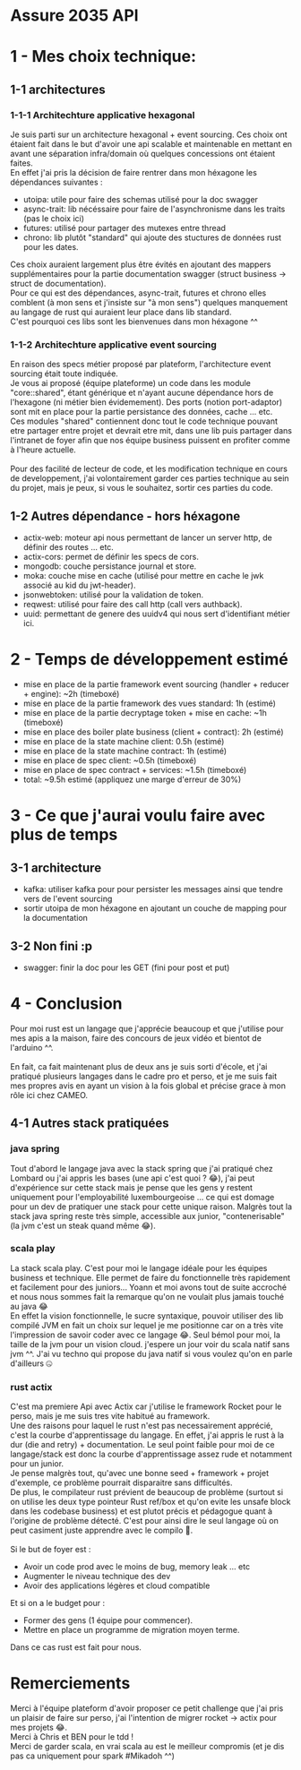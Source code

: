 # Assure 2035 API

# 1 - Mes choix technique:

## 1-1 architectures

### 1-1-1 Architechture applicative hexagonal

Je suis parti sur un architecture hexagonal + event sourcing. Ces choix ont étaient fait dans le but d'avoir une api
scalable et maintenable en mettant en avant une séparation infra/domain où quelques concessions ont étaient
faites.
<br>
En effet j'ai pris la décision de faire rentrer dans mon héxagone les dépendances suivantes :
<ul>
    <li>utoipa: utile pour faire des schemas utilisé pour la doc swagger</li>
    <li>async-trait: lib nécéssaire pour faire de l'asynchronisme dans les traits (pas le choix ici)</li>
    <li>futures: utilisé pour partager des mutexes entre thread</li>
    <li>chrono: lib plutôt "standard" qui ajoute des stuctures de données rust pour les dates.</li>
</ul>

Ces choix auraient largement plus être évités en ajoutant des mappers supplémentaires pour la partie
documentation swagger (struct business -> struct de documentation).
<br>
Pour ce qui est des dépendances, async-trait, futures et chrono elles comblent
(à mon sens et j'insiste sur "à mon sens") quelques manquement au langage de rust qui
auraient leur place dans lib standard.
<br>
C'est pourquoi ces libs sont les bienvenues dans mon héxagone ^^

### 1-1-2 Architechture applicative event sourcing

En raison des specs métier proposé par plateform, l'architecture event sourcing était toute indiquée.
<br>
Je vous ai proposé (équipe plateforme) un code dans les module "core::shared", étant générique et n'ayant
aucune dépendance hors de l'hexagone (ni métier bien évidemement). Des ports (notion port-adaptor) sont mit en place
pour
la partie persistance des données, cache ... etc.
<br>
Ces modules "shared" contiennent donc tout le code technique pouvant etre partager entre projet et devrait etre mit,
dans une lib puis partager dans l'intranet de foyer afin que nos équipe business puissent en profiter comme à l'heure
actuelle.
<br>
<br>
Pour des facilité de lecteur de code, et les modification technique en cours de developpement,
j'ai volontairement garder ces parties technique au sein du projet, mais je peux, si vous le souhaitez,
sortir ces parties du code.

## 1-2 Autres dépendance - hors héxagone

<ul>
    <li>actix-web: moteur api nous permettant de lancer un server http, de définir des routes ... etc.</li>
    <li>actix-cors: permet de définir les specs de cors.</li>
    <li>mongodb: couche persistance journal et store.</li>
    <li>moka: couche mise en cache (utilisé pour mettre en cache le jwk associé au kid du jwt-header).</li>
    <li>jsonwebtoken: utilisé pour la validation de token.</li>
    <li>reqwest: utilisé pour faire des call http (call vers authback).</li>
    <li>uuid: permettant de genere des uuidv4 qui nous sert d'identifiant métier ici.</li>
</ul>

# 2 - Temps de développement estimé

<ul>
    <li>mise en place de la partie framework event sourcing (handler + reducer + engine): ~2h (timeboxé)</li>
    <li>mise en place de la partie framework des vues standard: 1h (estimé)</li>
    <li>mise en place de la partie decryptage token + mise en cache: ~1h (timeboxé)</li>
    <li>mise en place des boiler plate business (client + contract): 2h (estimé)</li>
    <li>mise en place de la state machine client: 0.5h (estimé)</li>
    <li>mise en place de la state machine contract: 1h (estimé)</li>
    <li>mise en place de spec client: ~0.5h (timeboxé)</li>
    <li>mise en place de spec contract + services: ~1.5h (timeboxé)</li>
    <li>total: ~9.5h estimé (appliquez une marge d'erreur de 30%)</li>
</ul>

# 3 - Ce que j'aurai voulu faire avec plus de temps

## 3-1 architecture

<ul>
    <li>kafka: utiliser kafka pour pour persister les messages ainsi que tendre vers de l'event sourcing</li>
    <li>sortir utoipa de mon héxagone en ajoutant un couche de mapping pour la documentation</li>
</ul>

## 3-2 Non fini :p

<ul>
    <li>swagger: finir la doc pour les GET (fini pour post et put)</li>
</ul>

# 4 - Conclusion

Pour moi rust est un langage que j'apprécie beaucoup et que j'utilise pour mes apis a la maison,
faire des concours de jeux vidéo et bientot de l'arduino ^^.<br>
<br>
En fait, ca fait maintenant plus de deux ans je suis sorti d'école, et j'ai pratiqué plusieurs langages dans
le cadre pro et perso, et je me suis fait mes propres avis en ayant un vision à la fois global et précise
grace à mon rôle ici chez CAMEO.

## 4-1 Autres stack pratiquées

### java spring

Tout d'abord le langage java avec la stack spring que j'ai pratiqué chez Lombard ou j'ai appris les bases (une api c'est
quoi ? 😂),
j'ai peut d'expérience sur cette stack mais je pense que les gens y restent uniquement pour l'employabilité
luxembourgeoise ... ce qui est domage pour un dev de pratiquer une stack pour cette unique raison.
Malgrès tout la stack java spring reste très simple, accessible aux junior, "contenerisable"
(la jvm c'est un steak quand même 😂).

### scala play

La stack scala play. C'est pour moi le langage idéale pour les équipes business et
technique. Elle permet de faire du fonctionnelle très rapidement et facilement pour des juniors... Yoann et moi
avons tout de suite accroché et nous nous sommes fait la remarque qu'on ne voulait plus jamais touché au java 😂
<br>
En effet la vision fonctionnelle, le sucre syntaxique, pouvoir utiliser des lib compilé JVM en fait un choix sur
lequel je me positionne car on a très vite l'impression de savoir coder avec ce langage 😂.
Seul bémol pour moi, la taille de la jvm pour un vision cloud. j'espere un jour voir du scala natif sans jvm ^^.
J'ai vu techno qui propose du java natif si vous voulez qu'on en parle d'ailleurs 🤐

### rust actix

C'est ma premiere Api avec Actix car j'utilise le framework Rocket pour le perso, mais je me suis tres vite habitué
au framework.
<br>
Une des raisons pour laquel le rust n'est pas necessairement apprécié, c'est la courbe d'apprentissage du langage.
En effet, j'ai appris le rust à la dur (die and retry) + documentation.
Le seul point faible pour moi de ce langage/stack est donc la courbe d'apprentissage assez rude et notamment pour
un junior.
<br>
Je pense malgrès tout, qu'avec une bonne seed + framework + projet d'exemple, ce problème pourrait disparaitre
sans difficultés.
<br>
De plus, le compilateur rust prévient de beaucoup de problème 
(surtout si on utilise les deux type pointeur Rust ref/box et qu'on evite les unsafe block dans les codebase business) 
et est plutot précis et pédagogue quant à l'origine
de problème détecté. C'est pour ainsi dire le seul langage où on peut casiment juste apprendre avec le compilo 🤩.
<br><br>
Si le but de foyer est :
<ul>
    <li>Avoir un code prod avec le moins de bug, memory leak ... etc</li>
    <li>Augmenter le niveau technique des dev</li>
    <li>Avoir des applications légères et cloud compatible</li>
</ul>

Et si on a le budget pour :
<ul>
    <li>Former des gens (1 équipe pour commencer).</li>
    <li>Mettre en place un programme de migration moyen terme.</li>
</ul>

Dans ce cas rust est fait pour nous.

# Remerciements

Merci à l'équipe plateform d'avoir proposer ce petit challenge que j'ai pris un plaisir de faire sur perso,
j'ai l'intention de migrer rocket -> actix pour mes projets 😂.
<br>
Merci à Chris et BEN pour le tdd !
<br>
Merci de garder scala, en vrai scala au est le meilleur compromis (et je dis pas ca uniquement pour spark #Mikadoh ^^)